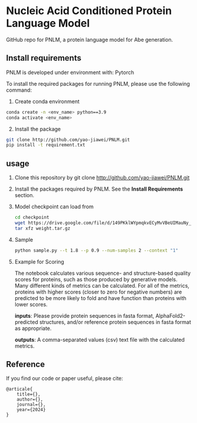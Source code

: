 # Nucleic Acid Conditioned Protein Language Model
GitHub repo for PNLM, a protein language model for Abe generation.

## Install requirements 

PNLM is developed under environment with: Pytorch

To install the required packages for running PNLM, please use the following command:

1. Create conda environment

```bash
conda create -n <env_name> python==3.9
conda activate <env_name>
```

2. Install the package

```bash
git clone http://github.com/yao-jiawei/PNLM.git
pip install -t requirement.txt
```



## usage

1. Clone this repository by git clone http://github.com/yao-jiawei/PNLM.git

2. Install the packages required by PNLM. See the **Install Requirements** section.

3. Model checkpoint can load from 

   ```bash
   cd checkpoint
   wget https://drive.google.com/file/d/149PKklWYpmqkvECyMvVBeUIMauNy_3KZ/view?usp=sharing
   tar xfz weight.tar.gz
   ```

4. Sample

   ```bash
   python sample.py --t 1.8 --p 0.9 --num-samples 2 --context "1"
   ```

   

5. Example for Scoring

   The notebook calculates various sequence- and structure-based quality scores for proteins, such as those produced by generative models. Many different kinds of metrics can be calculated. For all of the metrics, proteins with higher scores (closer to zero for negative numbers) are predicted to be more likely to fold and have function than proteins with lower scores.
   
   **inputs**: Please provide protein sequences in fasta format, AlphaFold2-predicted structures, and/or reference protein sequences in fasta format as appropriate.
   
   **outputs**: A comma-separated values (csv) text file with the calculated metrics.





## Reference

If you find our code or paper useful, please cite:

```
@articale{
	title={},
	author={},
	journal={},
	year={2024}
}
```

